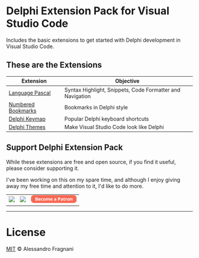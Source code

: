 # Delphi Extension Pack for Visual Studio Code

Includes the basic extensions to get started with Delphi development in Visual Studio Code.

## These are the Extensions

Extension | Objective 
--------- | ---------
[Language Pascal](https://marketplace.visualstudio.com/items?itemName=alefragnani.pascal) | Syntax Highlight, Snippets, Code Formatter and Navigation
[Numbered Bookmarks](https://marketplace.visualstudio.com/items?itemName=alefragnani.numbered-bookmarks) | Bookmarks in Delphi style
[Delphi Keymap](https://marketplace.visualstudio.com/items?itemName=alefragnani.delphi-keybindings) | Popular Delphi keyboard shortcuts
[Delphi Themes](https://marketplace.visualstudio.com/items?itemName=alefragnani.delphi-themes) | Make Visual Studio Code look like Delphi

## Support Delphi Extension Pack

While these extensions are free and open source, if you find it useful, please consider supporting it.

I've been working on this on my spare time, and although I enjoy giving away my free time and attention to it, I'd like to do more.

<table align="center" width="60%" border="0">
  <tr>
    <td>
      <a title="Paypal" href="https://www.paypal.com/cgi-bin/webscr?cmd=_donations&business=EP57F3B6FXKTU&lc=US&item_name=Alessandro%20Fragnani&item_number=vscode%20extensions&currency_code=USD&bn=PP%2dDonationsBF%3abtn_donate_SM%2egif%3aNonHosted"><img src="https://www.paypalobjects.com/en_US/i/btn/btn_donate_SM.gif"/></a>
    </td>
    <td>
      <a title="Paypal" href="https://www.paypal.com/cgi-bin/webscr?cmd=_donations&business=EP57F3B6FXKTU&lc=BR&item_name=Alessandro%20Fragnani&item_number=vscode%20extensions&currency_code=BRL&bn=PP%2dDonationsBF%3abtn_donate_SM%2egif%3aNonHosted"><img src="https://www.paypalobjects.com/pt_BR/i/btn/btn_donate_SM.gif"/></a>
    </td>
    <td>
      <a title="Patreon" href="https://www.patreon.com/alefragnani"><img src="https://raw.githubusercontent.com/alefragnani/oss-resources/master/images/button-become-a-patron-rounded-small.png"/></a>
    </td>
  </tr>
</table>

---

# License

[MIT](LICENSE.md) &copy; Alessandro Fragnani
